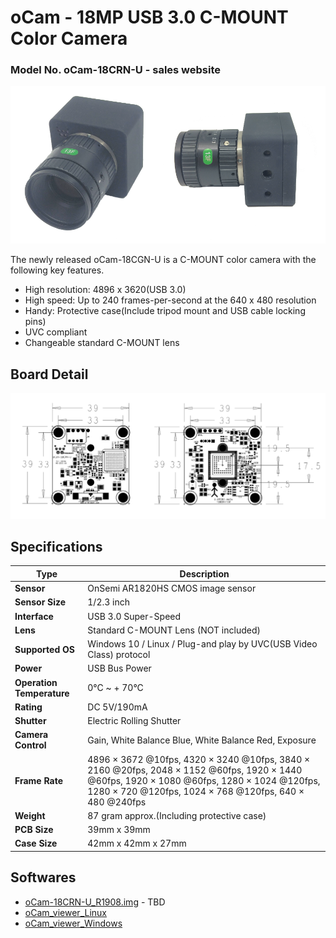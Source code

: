 # oCam - 18MP USB 3.0 C-MOUNT Color Camera
### Model No. oCam-18CRN-U - sales website

![ScreenShot](../../images/oCam-18CRN-U.png)

The newly released oCam-18CGN-U is a C-MOUNT color camera with the following key features.

* High resolution: 4896 x 3620(USB 3.0)
* High speed: Up to 240 frames-per-second at the 640 x 480 resolution
* Handy: Protective case(Include tripod mount and USB cable locking pins)
* UVC compliant
* Changeable standard C-MOUNT lens


## Board Detail
![ScreenShot](../../images/oCam-18CRN-U_Layout.png)


## Specifications
Type | Description |
------|------|
**Sensor** | OnSemi AR1820HS CMOS image sensor |
**Sensor Size** | 1/2.3 inch |
**Interface** | USB 3.0 Super-Speed |
**Lens** | Standard C-MOUNT Lens (NOT included) | 
**Supported OS** | Windows 10 / Linux / Plug-and play by UVC(USB Video Class) protocol | 
**Power** | USB Bus Power | 
**Operation Temperature** | 0°C ~ + 70°C |
**Rating** | DC 5V/190mA |
**Shutter** | Electric Rolling Shutter |
**Camera Control** | Gain, White Balance Blue, White Balance Red, Exposure | 
**Frame Rate** | 4896 × 3672 @10fps, 4320 × 3240 @10fps, 3840 × 2160 @20fps, 2048 × 1152 @60fps, 1920 × 1440 @60fps, 1920 × 1080 @60fps, 1280 × 1024 @120fps, 1280 × 720 @120fps, 1024 × 768 @120fps, 640 × 480 @240fps</br> | 
**Weight** | 87 gram approx.(Including protective case) | 
**PCB Size** | 39mm x 39mm | 
**Case Size** | 42mm x 42mm x 27mm |


## Softwares
* [oCam-18CRN-U_R1908.img](../../Firmware) - TBD
* [oCam_viewer_Linux](../../Software/oCam_viewer_Linux)
* [oCam_viewer_Windows](../../Software/oCam-viewer_Win)
